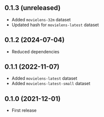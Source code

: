 ## 0.1.3 (unreleased)

- Added `movielens-32m` dataset
- Updated hash for `movielens-latest` dataset

## 0.1.2 (2024-07-04)

- Reduced dependencies

## 0.1.1 (2022-11-07)

- Added `movielens-latest` dataset
- Added `movielens-latest-small` dataset

## 0.1.0 (2021-12-01)

- First release

